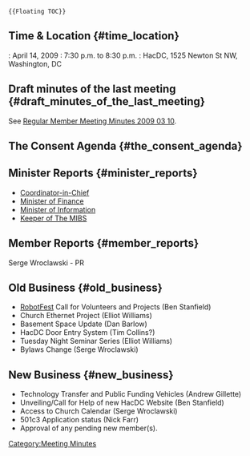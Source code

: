 ```{=mediawiki}
{{Floating TOC}}
```
## Time & Location {#time_location}

:   April 14, 2009
:   7:30 p.m. to 8:30 p.m.
:   HacDC, 1525 Newton St NW, Washington, DC

## Draft minutes of the last meeting {#draft_minutes_of_the_last_meeting}

See [Regular Member Meeting Minutes 2009 03
10](Regular_Member_Meeting_Minutes_2009_03_10).

## The Consent Agenda {#the_consent_agenda}

## Minister Reports {#minister_reports}

-   [Coordinator-in-Chief](Coordinator-in-Chief)
-   [Minister of Finance](Minister_of_Finance)
-   [Minister of Information](Minister_of_Information)
-   [Keeper of The MIBS](Keeper_of_The_MIBS)

## Member Reports {#member_reports}

Serge Wroclawski - PR

## Old Business {#old_business}

-   [RobotFest](http://www.robotfest.com/) Call for Volunteers and
    Projects (Ben Stanfield)
-   Church Ethernet Project (Elliot Williams)
-   Basement Space Update (Dan Barlow)
-   HacDC Door Entry System (Tim Collins?)
-   Tuesday Night Seminar Series (Elliot Williams)
-   Bylaws Change (Serge Wroclawski)

## New Business {#new_business}

-   Technology Transfer and Public Funding Vehicles (Andrew Gillette)
-   Unveiling/Call for Help of new HacDC Website (Ben Stanfield)
-   Access to Church Calendar (Serge Wroclawski)
-   501c3 Application status (Nick Farr)
-   Approval of any pending new member(s).

[Category:Meeting Minutes](Category:Meeting_Minutes)

